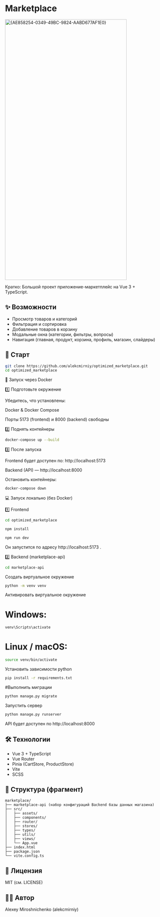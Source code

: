 # Marketplace
<img width="402" height="859" alt="{AE858254-0349-49BC-9824-AABD677AF1E0}" src="https://github.com/user-attachments/assets/7f42b058-72ac-4271-aed7-5da2b7be6f0e" />

Кратко: Большой проект приложение-маркетплейс на Vue 3 + TypeScript.

## ✨ Возможности
- Просмотр товаров и категорий
- Фильтрация и сортировка
- Добавление товаров в корзину
- Модальные окна (категории, фильтры, вопросы)
- Навигация (главная, продукт, корзина, профиль, магазин, слайдеры)

## 🚀 Старт
```bash
git clone https://github.com/alekcmirniy/optimized_marketplace.git
cd optimized_marketplace
```
🐳 Запуск через Docker

1️⃣ Подготовьте окружение

Убедитесь, что установлены:

Docker & Docker Compose

Порты 5173 (frontend) и 8000 (backend) свободны

2️⃣ Поднять контейнеры

```bash
docker-compose up --build
```

3️⃣ После запуска

Frontend будет доступен по: http://localhost:5173

Backend (API) — http://localhost:8000

Остановить контейнеры:

```bash
docker-compose down
```

💻 Запуск локально (без Docker)

1️⃣ Frontend
```bash
cd optimized_marketplace

npm install

npm run dev
```

Он запустится по адресу http://localhost:5173
.

2️⃣ Backend (marketplace-api)
```bash
cd marketplace-api
```
Создать виртуальное окружение
```bash
python -m venv venv
```
Активировать виртуальное окружение

# Windows:
```bash
venv\Scripts\activate
```
# Linux / macOS:
```bash
source venv/bin/activate
```
Установить зависимости python
```bash
pip install -r requirements.txt
```
#Выполнить миграции
```bash
python manage.py migrate
```
Запустить сервер
```bash
python manage.py runserver
```

API будет доступен по http://localhost:8000

## 🛠 Технологии
- Vue 3 + TypeScript
- Vue Router
- Pinia (CartStore, ProductStore)
- Vite
- SCSS

## 📁 Структура (фрагмент)
```text
marketplace/
├── marketplace-api (набор конфигураций Backend базы данных магазина)
├── src/
│   ├── assets/
│   ├── components/
│   ├── router/
│   ├── stores/
│   ├── types/
│   ├── utils/
│   ├── views/
│   └── App.vue
├── index.html
├── package.json
└── vite.config.ts
```

## 📄 Лицензия
MIT (см. LICENSE)

## 👨‍💻 Автор
Alexey Miroshnichenko (alekcmirniy)
